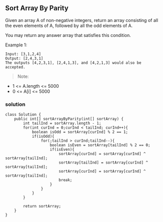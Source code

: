 ## Sort Array By Parity

Given an array A of non-negative integers, return an array consisting of all the even elements of A, followed by all the odd elements of A.

You may return any answer array that satisfies this condition.


Example 1:

```
Input: [3,1,2,4]
Output: [2,4,3,1]
The outputs [4,2,3,1], [2,4,1,3], and [4,2,1,3] would also be accepted.
```

>Note:
+ 1 <= A.length <= 5000
+ 0 <= A[i] <= 5000


### solution

```
class Solution {
    public int[] sortArrayByParity(int[] sortArray) {
        int tailInd = sortArray.length - 1;
        for(int curInd = 0;curInd < tailInd; curInd++){
            boolean isOdd = sortArray[curInd] % 2 == 1;
            if(isOdd){
                for(;tailInd > curInd;tailInd--){
                    boolean isEven = sortArray[tailInd] % 2 == 0;
                    if(isEven){
                        sortArray[curInd] = sortArray[curInd] ^ sortArray[tailInd];
                        sortArray[tailInd] = sortArray[curInd] ^ sortArray[tailInd];
                        sortArray[curInd] = sortArray[curInd] ^ sortArray[tailInd];
                        break;
                    }
                }
            }
        }
        
        return sortArray;
    }
}
```